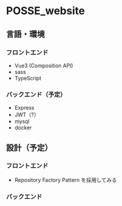 # POSSE_website

## 言語・環境

### フロントエンド

- Vue3 (Composition API)
- sass
- TypeScript

### バックエンド（予定）

- Express
- JWT（?）
- mysql
- docker

## 設計（予定）

### フロントエンド

- Repository Factory Pattern を採用してみる

### バックエンド
